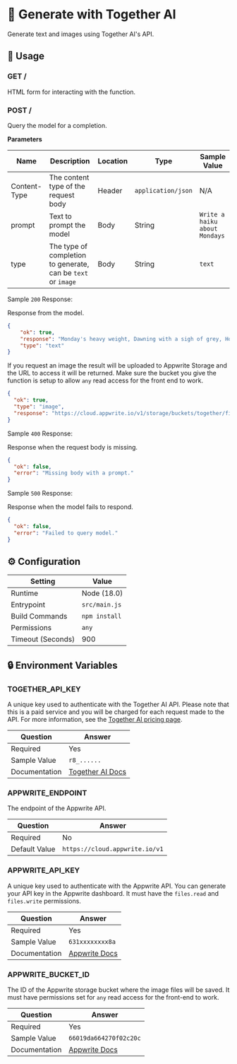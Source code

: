 # 🤖 Generate with Together AI

Generate text and images using Together AI's API.

## 🧰 Usage

### GET /

HTML form for interacting with the function.

### POST /

Query the model for a completion.

**Parameters**

| Name         | Description                                                             | Location | Type               | Sample Value                  |
| ------------ | ----------------------------------------------------------------------- | -------- | ------------------ | ----------------------------- |
| Content-Type | The content type of the request body                                    | Header   | `application/json` | N/A                           |
| prompt       | Text to prompt the model                                                | Body     | String             | `Write a haiku about Mondays` |
| type         | The type of completion to generate, can be `text` or `image`   | Body     | String             | `text`                        |

Sample `200` Response:

Response from the model.

```json
{
    "ok": true,
    "response": "Monday's heavy weight, Dawning with a sigh of grey, Hopeful hearts await.",
    "type": "text"
}
```

If you request an image the result will be uploaded to Appwrite Storage and the URL to access it will be returned. Make sure the bucket you give the function is setup to allow `any` read access for the front end to work.

```json
{
  "ok": true,
  "type": "image",
  "response": "https://cloud.appwrite.io/v1/storage/buckets/together/files/661e173537dedbeec3cd/view?project=test"
}
```

Sample `400` Response:

Response when the request body is missing.

```json
{
  "ok": false,
  "error": "Missing body with a prompt."
}
```

Sample `500` Response:

Response when the model fails to respond.

```json
{
  "ok": false,
  "error": "Failed to query model."
}
```

## ⚙️ Configuration

| Setting           | Value          |
| ----------------- | -------------- |
| Runtime           | Node (18.0)    |
| Entrypoint        | `src/main.js`  |
| Build Commands    | `npm install`  |
| Permissions       | `any`          |
| Timeout (Seconds) | 900            |

## 🔒 Environment Variables

### TOGETHER_API_KEY

A unique key used to authenticate with the Together AI API. Please note that this is a paid service and you will be charged for each request made to the API. For more information, see the [Together AI pricing page](https://together.ai/pricing).

| Question      | Answer                                                              |
| ------------- | ------------------------------------------------------------------- |
| Required      | Yes                                                                 |
| Sample Value  | `r8_......`                                                         |
| Documentation | [Together AI Docs](https://docs.together.ai/docs/quickstart) |

### APPWRITE_ENDPOINT

The endpoint of the Appwrite API.

| Question      | Answer                         |
| ------------- | ------------------------------ |
| Required      | No                             |
| Default Value | `https://cloud.appwrite.io/v1` |

### APPWRITE_API_KEY

A unique key used to authenticate with the Appwrite API. You can generate your API key in the Appwrite dashboard. It must have the `files.read` and `files.write` permissions.

| Question      | Answer                                                               |
| ------------- | -------------------------------------------------------------------- |
| Required      | Yes                                                                  |
| Sample Value  | `631xxxxxxxx8a`                                                      |
| Documentation | [Appwrite Docs](https://appwrite.io/docs/advanced/platform/api-keys) |

### APPWRITE_BUCKET_ID

The ID of the Appwrite storage bucket where the image files will be saved. It must have permissions set for `any` read access for the front-end to work.

| Question      | Answer                                                             |
| ------------- | ------------------------------------------------------------------ |
| Required      | Yes                                                                |
| Sample Value  | `66019da664270f02c20c`                                             |
| Documentation | [Appwrite Docs](https://appwrite.io/docs/products/storage/buckets) |
